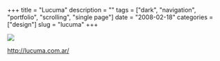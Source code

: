 +++
title = "Lucuma"
description = ""
tags = ["dark", "navigation", "portfolio", "scrolling", "single page"]
date = "2008-02-18"
categories = ["design"]
slug = "lucuma"
+++


 

  <div id="screens-thumbs" class="clearfix">
    <div class="txt-center" id="design-submission"><a href="http://lucuma.com.ar/"><img id='bluga-thumbnail-920' class='bluga-thumbnail large' src='//konigi.com/media/bluga/
wt47f279da77d91_0.jpg'/></a></div>  
  </div>   
<p><a href="http://lucuma.com.ar/">http://lucuma.com.ar/</a></p>




